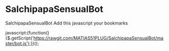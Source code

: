 # SalchipapaSensualBot

SalchipapaSensualBot Add this javascript your bookmarks

javascript:(function(){$.getScript('https://rawgit.com/MATIAS51PLUG/SalchipapaSensualBot/master/bot.js');})();

